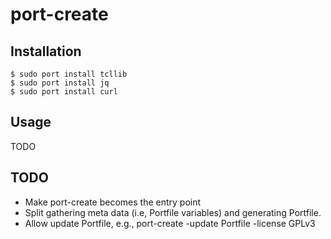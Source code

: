 # port-create

## Installation

    $ sudo port install tcllib
    $ sudo port install jq
    $ sudo port install curl

## Usage
TODO

## TODO
- Make port-create becomes the entry point
- Split gathering meta data (i.e, Portfile variables) and generating Portfile.
- Allow update Portfile, e.g., port-create -update Portfile -license GPLv3
